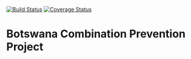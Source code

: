 [![Build Status](https://travis-ci.org/botswana-harvard/bcpp.svg?branch=develop)](https://travis-ci.org/botswana-harvard/bcpp)
[![Coverage Status](https://coveralls.io/repos/botswana-harvard/bcpp/badge.svg?branch=develop&service=github)](https://coveralls.io/github/botswana-harvard/bcpp?branch=develop)

# Botswana Combination Prevention Project
